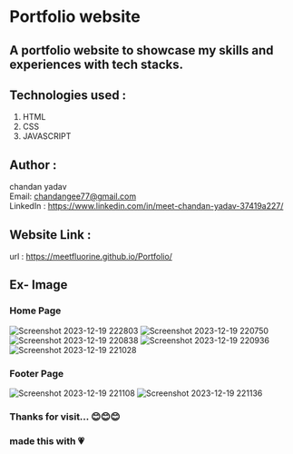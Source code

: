 # Portfolio website 

## A portfolio website to showcase my skills and experiences with tech stacks.

## Technologies used :
   1. HTML
   2. CSS
   3. JAVASCRIPT

## Author :
   chandan yadav
   <br>
   Email: chandangee77@gmail.com
   <br>
   LinkedIn : https://www.linkedin.com/in/meet-chandan-yadav-37419a227/

## Website Link :
   url : https://meetfluorine.github.io/Portfolio/

## Ex- Image
### Home Page
![Screenshot 2023-12-19 222803](https://github.com/MeetFluorine/portfolioO/blob/main/assest/screenshot1.png)
![Screenshot 2023-12-19 220750](https://github.com/MeetFluorine/portfolioO/blob/main/assest/screenshot2.png)
![Screenshot 2023-12-19 220838](https://github.com/MeetFluorine/portfolioO/blob/main/assest/screenshot3.png)
![Screenshot 2023-12-19 220936](https://github.com/MeetFluorine/portfolioO/blob/main/assest/screenshot4.png)
![Screenshot 2023-12-19 221028](https://github.com/MeetFluorine/portfolioO/blob/main/assest/screenshot5.png)

### Footer Page
![Screenshot 2023-12-19 221108](https://github.com/MeetFluorine/portfolioO/blob/main/assest/screenshot6.png)
![Screenshot 2023-12-19 221136](https://github.com/MeetFluorine/portfolioO/blob/main/assest/screenshot7.png)


### Thanks for visit... 😊😊😊

### made this with 💗

